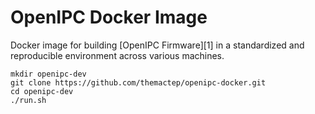 OpenIPC Docker Image
====================

Docker image for building [OpenIPC Firmware][1] in a standardized
and reproducible environment across various machines.

```
mkdir openipc-dev
git clone https://github.com/themactep/openipc-docker.git
cd openipc-dev
./run.sh
```
